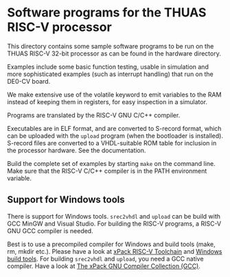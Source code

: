 # Software programs for the THUAS RISC-V processor

This directory contains some sample software programs
to be run on the THUAS RISC-V 32-bit processor as can be
found in the hardware directory.

Examples include some basic function testing, usable
in simulation and more sophisticated examples (such
as interrupt handling) that run on the DE0-CV board.

We make extensive use of the volatile keyword to emit
variables to the RAM instead of keeping them in
registers, for easy inspection in a simulator.

Programs are translated by the RISC-V GNU C/C++ compiler.

Executables are in ELF format, and are converted to
S-record format, which can be uploaded with the `upload`
program (when the bootloader is installed). S-record
files are converted to a VHDL-suitable ROM table for
inclusion in the processor hardware. See the documentation.

Build the complete set of examples by starting `make` on
the command line. Make sure that the RISC-V C/C++ compiler
is in the PATH environment variable.

## Support for Windows tools

There is support for Windows tools. `srec2vhdl` and
`upload` can be build with GCC MinGW and Visual Studio.
For building the RISC-V programs, a RISC-V GNU GCC compiler
is needed.

Best is to use a precompiled compiler for Windows and
build tools (make, rm, mkdir etc.). Please have a look
at [xPack RISC-V Toolchain](https://xpack.github.io/dev-tools/riscv-none-elf-gcc/)
and [Windows build tools](https://xpack.github.io/dev-tools/windows-build-tools/).
For building `srec2vhdl` and `upload`, you need a GCC native compiler. Have a look
at [The xPack GNU Compiler Collection (GCC)](https://xpack.github.io/dev-tools/gcc/).

